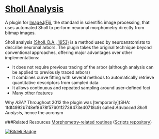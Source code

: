 # [Sholl Analysis](http://fiji.sc/Sholl_Analysis)

A plugin for [ImageJ](http://imagej.nih.gov/ij/)/[Fiji](http://fiji.sc/), the standard in scientific image processing, that uses automated  Sholl to perform neuronal morphometry directly from bitmap images.

Sholl analysis [(Sholl, D.A., 1953)](http://www.ncbi.nlm.nih.gov/pmc/articles/PMC1244622/) is a method used by neuroanatomists to describe neuronal arbors. The plugin takes the original technique beyond conventional approaches, offering major advantages over other implementations:

  * It does not require previous tracing of the arbor (although analysis can be applied to previously traced arbors)
  * It combines curve fitting with several methods to automatically retrieve quantitative descriptors from sampled data
  * It allows continuous and repeated sampling around user-defined foci
  * [Many other features](./Notes.md)

Why _ASA_? Throughout 2012 the plugin was [temporarily](SHA: 1fdf4992b748ef8678f57601f2739473e40718c9) called _Advanced Sholl Analysis_, hence the acronym





###Related Resources
[Morphometry-related routines](https://github.com/tferr/Scripts#neuronal-morphometry) ([Scripts repository](https://github.com/tferr/Scripts))

[![Bitdeli Badge](https://d2weczhvl823v0.cloudfront.net/tferr/asa/trend.png)](https://bitdeli.com/free "Bitdeli Badge")

